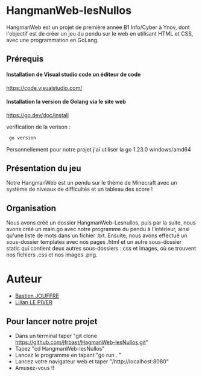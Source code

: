 # HangmanWeb-lesNullos

HangmanWeb est un projet de première année B1 Info/Cyber à Ynov, 
dont l'objectif est de créer un jeu du pendu sur le web en utilisant HTML et CSS, 
avec une programmation en GoLang.


## Prérequis 
#### Installation de Visual studio code un éditeur de code 
https://code.visualstudio.com/


#### Installation la version de Golang via le site web
https://go.dev/doc/install

verification de la verison :
``` bash
 go version 
```
Personnellement pour notre projet j'ai utiliser la go 1.23.0 windows/amd64


## Présentation du jeu

Notre HangmanWeb est un pendu sur le thème de Minecraft 
avec un système de niveaux de difficultés et un tableau des score !


## Organisation

Nous avons créé un dossier HangmanWeb-Lesnullos, puis par la suite, nous avons créé un main.go avec notre programme du pendu à l'intérieur, ainsi qu'une liste de mots dans un fichier .txt. 
Ensuite, nous avons effectué un sous-dossier templates avec nos pages .html et un autre sous-dossier static qui contient deux autres sous-dossiers : css et images, où se trouvent nos fichiers .css et nos images .png.


# Auteur 
-  [Bastien JOUFFRE](https://github.com/jfrbast)
-  [Lilian LE PIVER](https://github.com/LilianLPV)

## Pour lancer notre projet

- Dans un terminal taper "git clone https://github.com/jfrbast/HagmanWeb-lesNullos.git"
- Tapez "cd HangmanWeb-lesNullos"
- Lancez le programme en tapant "go run .   "
- Lancez votre navigateur web et taper "/http://localhost:8080"
- Amusez-vous !!